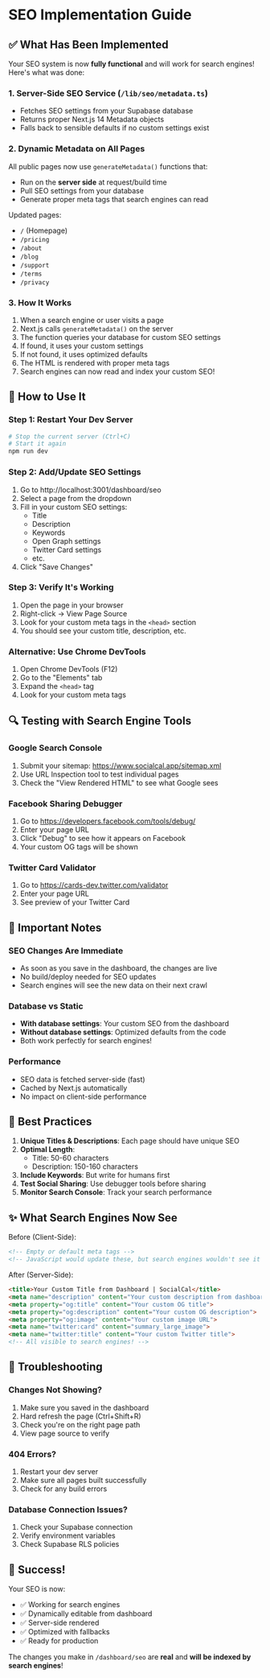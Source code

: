 # SEO Implementation Guide

## ✅ What Has Been Implemented

Your SEO system is now **fully functional** and will work for search engines! Here's what was done:

### 1. **Server-Side SEO Service** (`/lib/seo/metadata.ts`)
- Fetches SEO settings from your Supabase database
- Returns proper Next.js 14 Metadata objects
- Falls back to sensible defaults if no custom settings exist

### 2. **Dynamic Metadata on All Pages**
All public pages now use `generateMetadata()` functions that:
- Run on the **server side** at request/build time
- Pull SEO settings from your database
- Generate proper meta tags that search engines can read

Updated pages:
- `/` (Homepage)
- `/pricing`
- `/about`
- `/blog`
- `/support`
- `/terms`
- `/privacy`

### 3. **How It Works**
1. When a search engine or user visits a page
2. Next.js calls `generateMetadata()` on the server
3. The function queries your database for custom SEO settings
4. If found, it uses your custom settings
5. If not found, it uses optimized defaults
6. The HTML is rendered with proper meta tags
7. Search engines can now read and index your custom SEO!

## 🚀 How to Use It

### Step 1: Restart Your Dev Server
```bash
# Stop the current server (Ctrl+C)
# Start it again
npm run dev
```

### Step 2: Add/Update SEO Settings
1. Go to http://localhost:3001/dashboard/seo
2. Select a page from the dropdown
3. Fill in your custom SEO settings:
   - Title
   - Description
   - Keywords
   - Open Graph settings
   - Twitter Card settings
   - etc.
4. Click "Save Changes"

### Step 3: Verify It's Working
1. Open the page in your browser
2. Right-click → View Page Source
3. Look for your custom meta tags in the `<head>` section
4. You should see your custom title, description, etc.

### Alternative: Use Chrome DevTools
1. Open Chrome DevTools (F12)
2. Go to the "Elements" tab
3. Expand the `<head>` tag
4. Look for your custom meta tags

## 🔍 Testing with Search Engine Tools

### Google Search Console
1. Submit your sitemap: https://www.socialcal.app/sitemap.xml
2. Use URL Inspection tool to test individual pages
3. Check the "View Rendered HTML" to see what Google sees

### Facebook Sharing Debugger
1. Go to https://developers.facebook.com/tools/debug/
2. Enter your page URL
3. Click "Debug" to see how it appears on Facebook
4. Your custom OG tags will be shown

### Twitter Card Validator
1. Go to https://cards-dev.twitter.com/validator
2. Enter your page URL
3. See preview of your Twitter Card

## 📝 Important Notes

### SEO Changes Are Immediate
- As soon as you save in the dashboard, the changes are live
- No build/deploy needed for SEO updates
- Search engines will see the new data on their next crawl

### Database vs Static
- **With database settings**: Your custom SEO from the dashboard
- **Without database settings**: Optimized defaults from the code
- Both work perfectly for search engines!

### Performance
- SEO data is fetched server-side (fast)
- Cached by Next.js automatically
- No impact on client-side performance

## 🎯 Best Practices

1. **Unique Titles & Descriptions**: Each page should have unique SEO
2. **Optimal Length**:
   - Title: 50-60 characters
   - Description: 150-160 characters
3. **Include Keywords**: But write for humans first
4. **Test Social Sharing**: Use debugger tools before sharing
5. **Monitor Search Console**: Track your search performance

## ✨ What Search Engines Now See

Before (Client-Side):
```html
<!-- Empty or default meta tags -->
<!-- JavaScript would update these, but search engines wouldn't see it -->
```

After (Server-Side):
```html
<title>Your Custom Title from Dashboard | SocialCal</title>
<meta name="description" content="Your custom description from dashboard">
<meta property="og:title" content="Your custom OG title">
<meta property="og:description" content="Your custom OG description">
<meta property="og:image" content="Your custom image URL">
<meta name="twitter:card" content="summary_large_image">
<meta name="twitter:title" content="Your custom Twitter title">
<!-- All visible to search engines! -->
```

## 🐛 Troubleshooting

### Changes Not Showing?
1. Make sure you saved in the dashboard
2. Hard refresh the page (Ctrl+Shift+R)
3. Check you're on the right page path
4. View page source to verify

### 404 Errors?
1. Restart your dev server
2. Make sure all pages built successfully
3. Check for any build errors

### Database Connection Issues?
1. Check your Supabase connection
2. Verify environment variables
3. Check Supabase RLS policies

## 🎉 Success!

Your SEO is now:
- ✅ Working for search engines
- ✅ Dynamically editable from dashboard
- ✅ Server-side rendered
- ✅ Optimized with fallbacks
- ✅ Ready for production

The changes you make in `/dashboard/seo` are **real** and **will be indexed by search engines**!